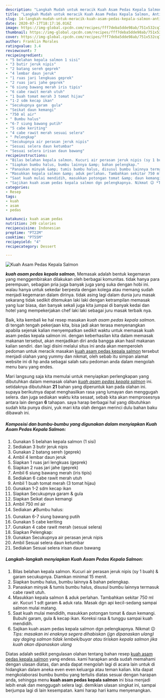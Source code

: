 ```yaml
---
description: "Langkah Mudah untuk meracik Kuah Asam Pedas Kepala Salmon, Anti Gagal"
title: "Langkah Mudah untuk meracik Kuah Asam Pedas Kepala Salmon, Anti Gagal"
slug: 14-langkah-mudah-untuk-meracik-kuah-asam-pedas-kepala-salmon-anti-gagal
date: 2020-07-17T18:17:16.016Z
image: https://img-global.cpcdn.com/recipes/fff7deba5dde98ab/751x532cq70/kuah-asam-pedas-kepala-salmon-foto-resep-utama.jpg
thumbnail: https://img-global.cpcdn.com/recipes/fff7deba5dde98ab/751x532cq70/kuah-asam-pedas-kepala-salmon-foto-resep-utama.jpg
cover: https://img-global.cpcdn.com/recipes/fff7deba5dde98ab/751x532cq70/kuah-asam-pedas-kepala-salmon-foto-resep-utama.jpg
author: Franklin Morales
ratingvalue: 3.4
reviewcount: 7
recipeingredient:
- "5 belahan kepala salmon 1 sisi"
- "3 butir jeruk nipis"
- "2 batang sereh geprek"
- "4 lembar daun jeruk"
- "1 ruas jari lengkuas geprek"
- "2 ruas jari jahe geprek"
- "6 siung bawang merah iris tipis"
- "6 cabe rawit merah utuh"
- "1 buah tomat merah 3 tomat hijau"
- "1-2 sdm kecap ikan"
- "Secukupnya garam  gula"
- "Seikat daun kemangi"
- "750 ml air"
- " Bumbu halus"
- "6-7 siung bawang putih"
- "5 cabe keriting"
- "4 cabe rawit merah sesuai selera"
- " Pelengkap"
- "Secukupnya air perasan jeruk nipis"
- "Sesuai selera daun ketumbar"
- "Sesuai selera irisan daun bawang"
recipeinstructions:
- "Bilas belahan kepala salmon. Kucuri air perasan jeruk nipis (sy 1 buah) &amp; garam secukupnya. Diamkan minimal 15 menit."
- "Siapkan bumbu halus, bumbu lainnya &amp; bahan pelengkap."
- "Panaskan minyak &amp; tumis bumbu halus, disusul bumbu lainnya termasuk cabe rawit utuh."
- "Masukkan kepala salmon &amp; aduk perlahan. Tambahkan sekitar 750 ml air. Kucuri 1 sdt garam &amp; aduk rata. Masak dgn api kecil-sedang sampai salmon mulai matang."
- "Saat kuah mulai mendidih, masukkan potongan tomat &amp; daun kemangi. Bubuhi garam, gula &amp; kecap ikan. Koreksi rasa &amp; tunggu sampai kuah mendidih."
- "Sajikan kuah asam pedas kepala salmon dgn pelengkapnya. Nikmat 😉 *Tips: masakan ini enaknya segera dihabiskan (jgn dipanaskan ulang) spy daging salmon tidak lembek/buyar atau tiriskan kepala salmon jika kuah akan dipanaskan ulang*"
categories:
- Resep
tags:
- kuah
- asam
- pedas

katakunci: kuah asam pedas 
nutrition: 249 calories
recipecuisine: Indonesian
preptime: "PT22M"
cooktime: "PT55M"
recipeyield: "4"
recipecategory: Dessert

---
```



![Kuah Asam Pedas Kepala Salmon](https://img-global.cpcdn.com/recipes/fff7deba5dde98ab/751x532cq70/kuah-asam-pedas-kepala-salmon-foto-resep-utama.jpg)

<b><i>kuah asam pedas kepala salmon</i></b>, Memasak adalah bentuk kegemaran yang menggembirakan dilakukan oleh berbagai komunitas. tidak hanya para perempuan, sebagian pria juga banyak juga yang suka dengan hobi ini. walau hanya untuk sekedar berpesta dengan kolega atau memang sudah menjadi kegemaran dalam dirinya. tidak asing lagi dalam dunia juru masak sekarang tidak sedikit ditemukan laki laki dengan ketrampilan memasak yang luar biasa, dan banyak sekali juga kita jumpai di banyak kedai dan hotel yang mempekerjakan chef laki laki sebagai juru masak terbaik nya.



Baik, kita kembali ke hal resep masakan <i>kuah asam pedas kepala salmon</i>. di tengah tengah pekerjaan kita, bisa jadi akan terasa menyenangkan apabila sejenak kalian menyempatkan sedikit waktu untuk memasak kuah asam pedas kepala salmon ini. dengan keberhasilan kita dalam memasak makanan tersebut, akan menjadikan diri anda bangga akan hasil makanan kalian sendiri. dan lagi disini melalui situs ini anda akan memperoleh pedoman untuk meracik masakan <u>kuah asam pedas kepala salmon</u> tersebut menjadi olahan yang yummy dan nikmat, oleh sebab itu simpan alamat website ini di hp anda sebagai salah satu pedoman anda dalam mengolah menu baru yang endes.


Mari langsung saja kita memulai untuk menyiapkan perlengkapan yang dibutuhkan dalam memasak olahan <u><i>kuah asam pedas kepala salmon</i></u> ini. setidaknya dibutuhkan <b>21</b> bahan yang diperuntuk kan pada olahan ini. supaya berikutnya dapat menghasilkan rasa yang lumayan dan menggugah selera. dan juga sediakan waktu kita sesaat, sebab kita akan memprosesnya antara lain dengan <b>6</b> tahapan. saya harap berbagai hal yang dibutuhkan sudah kita punya disini, yuk mari kita olah dengan merinci dulu bahan baku dibawah ini.

<!--inarticleads1-->

##### Komposisi dan bumbu-bumbu yang digunakan dalam menyiapkan Kuah Asam Pedas Kepala Salmon:

1. Gunakan 5 belahan kepala salmon (1 sisi)
1. Sediakan 3 butir jeruk nipis
1. Gunakan 2 batang sereh (geprek)
1. Ambil 4 lembar daun jeruk
1. Siapkan 1 ruas jari lengkuas (geprek)
1. Siapkan 2 ruas jari jahe (geprek)
1. Ambil 6 siung bawang merah (iris tipis)
1. Sediakan 6 cabe rawit merah utuh
1. Ambil 1 buah tomat merah (3 tomat hijau)
1. Gunakan 1-2 sdm kecap ikan
1. Siapkan Secukupnya garam &amp; gula
1. Siapkan Seikat daun kemangi
1. Ambil 750 ml air
1. Sediakan  🌶Bumbu halus:
1. Gunakan 6-7 siung bawang putih
1. Gunakan 5 cabe keriting
1. Gunakan 4 cabe rawit merah (sesuai selera)
1. Siapkan  Pelengkap:
1. Gunakan Secukupnya air perasan jeruk nipis
1. Ambil Sesuai selera daun ketumbar
1. Sediakan Sesuai selera irisan daun bawang




<!--inarticleads2-->

##### Langkah-langkah menyiapkan Kuah Asam Pedas Kepala Salmon:

1. Bilas belahan kepala salmon. Kucuri air perasan jeruk nipis (sy 1 buah) &amp; garam secukupnya. Diamkan minimal 15 menit.
1. Siapkan bumbu halus, bumbu lainnya &amp; bahan pelengkap.
1. Panaskan minyak &amp; tumis bumbu halus, disusul bumbu lainnya termasuk cabe rawit utuh.
1. Masukkan kepala salmon &amp; aduk perlahan. Tambahkan sekitar 750 ml air. Kucuri 1 sdt garam &amp; aduk rata. Masak dgn api kecil-sedang sampai salmon mulai matang.
1. Saat kuah mulai mendidih, masukkan potongan tomat &amp; daun kemangi. Bubuhi garam, gula &amp; kecap ikan. Koreksi rasa &amp; tunggu sampai kuah mendidih.
1. Sajikan kuah asam pedas kepala salmon dgn pelengkapnya. Nikmat 😉 *Tips: masakan ini enaknya segera dihabiskan (jgn dipanaskan ulang) spy daging salmon tidak lembek/buyar atau tiriskan kepala salmon jika kuah akan dipanaskan ulang*




Diatas adalah sedikit pengulasan olahan tentang bahan resep <u>kuah asam pedas kepala salmon</u> yang endess. kami harapkan anda sudah memahami dengan ulasan diatas, dan anda dapat mengolah lagi di acara lain untuk di hidangkan dalam aneka even even keluarga atau teman kalian. kita dapat mengkolaborasi bumbu bumbu yang tertulis diatas sesuai dengan harapan anda, sehingga menu <b>kuah asam pedas kepala salmon</b> ini bisa menjadi lebih enak dan menggugah selera lagi. demikian ulasan singkat ini, sampai berjumpa lagi di lain kesempatan. kami harap hari kamu menyenangkan.
